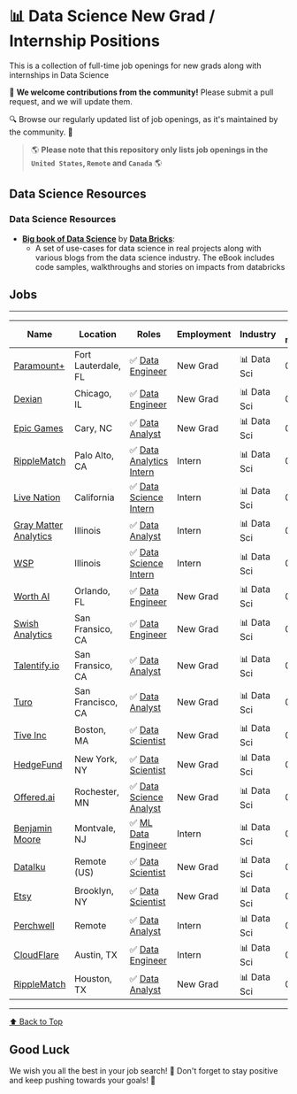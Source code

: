 # 📊 Data Science New Grad / Internship Positions 

This is a collection of full-time job openings for new grads along with internships in Data Science

🙏 **We welcome contributions from the community!** Please submit a pull request, and we will update them.

🔍 Browse our regularly updated list of job openings, as it's maintained by the community. 🚀

> 🌎 **Please note that this repository only lists job openings in the `United States`, `Remote` and `Canada`** 🌎

## Data Science Resources

### Data Science Resources 
- **[Big book of Data Science](https://www.databricks.com/resources/ebook/the-big-book-of-data-science-use-cases-nurture)** by **[Data Bricks](https://www.databricks.com/)**:
  - A set of use-cases for data science in real projects along with various blogs from the data science industry. The eBook includes code samples, walkthroughs and stories on impacts from databricks


## Jobs

---
| Name              | Location     | Roles                | Employment   | Industry     | Date Added <br> mm/dd/yyyy |
|------------------ | ------------ | -------------------- | ------------ | ------------ | --------------------------- | 
| [Paramount+](https://careers.paramount.com/job/Fort-Lauderdale-Data-Engineer-FL-33309/1159460500/) | Fort Lauterdale, FL | ✅ [Data Engineer](https://careers.paramount.com/job/Fort-Lauderdale-Data-Engineer-FL-33309/1159460500/) | New Grad | 📊 Data Sci | 04/25/2024 |
| [Dexian](https://www.linkedin.com/jobs/search/?currentJobId=3905569608) | Chicago, IL | ✅ [Data Engineer](https://www.linkedin.com/jobs/search/?currentJobId=3905569608) | New Grad | 📊 Data Sci | 04/25/2024 |
| [Epic Games](https://boards.greenhouse.io/embed/job_app?token=5159344004&gh_src=32b5d0474us) | Cary, NC | ✅ [Data Analyst](https://boards.greenhouse.io/embed/job_app?token=5159344004&gh_src=32b5d0474us) | New Grad | 📊 Data Sci | 04/25/2024 |
| [RippleMatch](https://boards.greenhouse.io/ripplematchinterns/jobs/7422670002?gh_src=51d8fe7c2us) | Palo Alto, CA | ✅ [Data Analytics Intern](https://boards.greenhouse.io/ripplematchinterns/jobs/7422670002?gh_src=51d8fe7c2us) | Intern | 📊 Data Sci | 04/25/2024 |
| [Live Nation](https://livenation.wd1.myworkdayjobs.com/LNExternalSite/job/Work-From-Home---California/Data-Science-Analytics-Intern_JR-68714) | California | ✅ [Data Science Intern](https://livenation.wd1.myworkdayjobs.com/LNExternalSite/job/Work-From-Home---California/Data-Science-Analytics-Intern_JR-68714) | Intern | 📊 Data Sci | 04/25/2024 |
| [Gray Matter Analytics](https://www.linkedin.com/jobs/search/?currentJobId=3908765296) | Illinois | ✅ [Data Analyst](https://www.linkedin.com/jobs/search/?currentJobId=3908765296) | Intern | 📊 Data Sci | 04/24/2024 |
| [WSP](https://www.linkedin.com/jobs/search/?currentJobId=3908006804) | Illinois | ✅ [Data Science Intern](https://www.linkedin.com/jobs/search/?currentJobId=3908006804) | Intern | 📊 Data Sci | 04/24/2024 |
| [Worth AI](https://www.adzuna.com/details/4660623586?v=4D990578152AB03B963C8F30A6EBB08E2A318B1E&ccd=08f9efd1b7c77f676e2c39f027237ef7&frd=81829500ea2783d1c370ba8ed61bf48a&r=16346042&utm_source=linkedin7&utm_medium=organic&chnlid=1931&title=Data%20Engineer&a=e) | Orlando, FL | ✅ [Data Engineer](https://www.adzuna.com/details/4660623586?v=4D990578152AB03B963C8F30A6EBB08E2A318B1E&ccd=08f9efd1b7c77f676e2c39f027237ef7&frd=81829500ea2783d1c370ba8ed61bf48a&r=16346042&utm_source=linkedin7&utm_medium=organic&chnlid=1931&title=Data%20Engineer&a=e) | New Grad | 📊 Data Sci | 04/24/2024 |
| [Swish Analytics](https://boards.greenhouse.io/swishanalytics/jobs/4400516005?gh_src=14a9a67e5us) | San Fransico, CA | ✅ [Data Engineer](https://boards.greenhouse.io/swishanalytics/jobs/4400516005?gh_src=14a9a67e5us) | New Grad | 📊 Data Sci | 04/24/2024 |
| [Talentify.io](https://www.talentify.io/job/data-analyst-remote-reston-virginia-remote-jobs-r2401586) | San Fransico, CA | ✅ [Data Analyst](https://www.talentify.io/job/data-analyst-remote-reston-virginia-remote-jobs-r2401586) | New Grad | 📊 Data Sci | 04/24/2024 |
| [Turo](https://boards.greenhouse.io/turo/jobs/5715481) | San Francisco, CA | ✅ [Data Analyst](https://boards.greenhouse.io/turo/jobs/5715481) | New Grad | 📊 Data Sci | 04/23/2024 |
| [Tive Inc](https://ats.rippling.com/tive-careers/jobs/8f013105-f272-4b75-adcf-2c5c3bd32b2a) | Boston, MA | ✅ [Data Scientist](https://ats.rippling.com/tive-careers/jobs/8f013105-f272-4b75-adcf-2c5c3bd32b2a) | New Grad | 📊 Data Sci | 04/23/2024 |
| [HedgeFund](https://www.linkedin.com/jobs/search/?currentJobId=3908453655) | New York, NY | ✅ [Data Scientist](https://www.linkedin.com/jobs/search/?currentJobId=3908453655) | New Grad | 📊 Data Sci | 04/23/2024 |
| [Offered.ai](https://www.offered.ai/jobs/cluhv5qz7003u11rv26iepyet) | Rochester, MN | ✅ [Data Science Analyst](https://www.offered.ai/jobs/cluhv5qz7003u11rv26iepyet) | New Grad | 📊 Data Sci | 04/22/2024 |
| [Benjamin Moore](https://careers-benjaminmoore.icims.com/jobs/1420/ml-data-engineer-intern---summer-2024/job) | Montvale, NJ | ✅ [ML Data Engineer](https://careers-benjaminmoore.icims.com/jobs/1420/ml-data-engineer-intern---summer-2024/job) | Intern | 📊 Data Sci | 04/22/2024 |
| [DataIku](https://boards.greenhouse.io/dataiku/jobs/5155333004) | Remote (US) | ✅ [Data Scientist](https://boards.greenhouse.io/dataiku/jobs/5155333004) | New Grad | 📊  Data Sci | 04/21/2024 |
| [Etsy](https://etsy.wd5.myworkdayjobs.com/Etsy_Careers/job/Brooklyn-New-York/Data-Scientist--Product-Analytics_JR3379) | Brooklyn, NY | ✅ [Data Scientist](https://etsy.wd5.myworkdayjobs.com/Etsy_Careers/job/Brooklyn-New-York/Data-Scientist--Product-Analytics_JR3379) | New Grad | 📊 Data Sci | 04/21/2024 |
| [Perchwell](https://jobs.ashbyhq.com/Perchwell/2b54a4d4-41e6-4377-bfcc-2a651a170b75) | Remote | ✅ [Data Analyst](https://jobs.ashbyhq.com/Perchwell/2b54a4d4-41e6-4377-bfcc-2a651a170b75) | Intern | 📊 Data Sci | 04/21/2024 |
| [CloudFlare](https://boards.greenhouse.io/cloudflare/jobs/5649320) | Austin, TX | ✅ [Data Engineer](https://boards.greenhouse.io/cloudflare/jobs/5649320) | Intern | 📊 Data Sci | 04/19/2024 |
| [RippleMatch](https://boards.greenhouse.io/ripplematchinterns/jobs/7337610002?gh_src=862e809b2us) | Houston, TX | ✅ [Data Analyst](https://boards.greenhouse.io/ripplematchinterns/jobs/7337610002?gh_src=862e809b2us) | New Grad | 📊 Data Sci | 04/18/2024 |
---

[⬆️ Back to Top](#jobs)

## Good Luck

We wish you all the best in your job search! 🌟
Don't forget to stay positive and keep pushing towards your goals! 💪